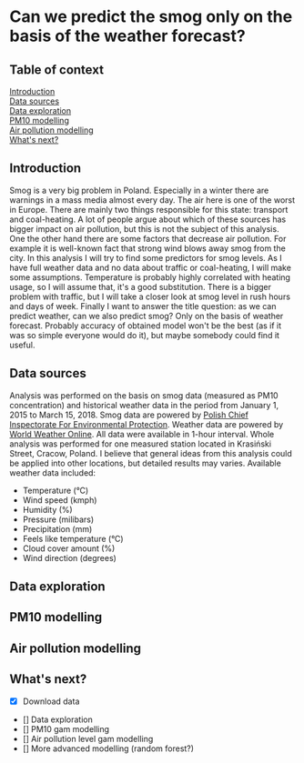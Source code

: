# Can we predict the smog only on the basis of the weather forecast?

## Table of context

[Introduction](#introduction)  
[Data sources](#data-sources)  
[Data exploration](#data-exploration)  
[PM10 modelling](#pm10-modelling)  
[Air pollution modelling](#air-pollution-modelling)  
[What's next?](#whats-next)  

## Introduction

Smog is a very big problem in Poland. Especially in a winter there are warnings in a mass media almost every day. The air here is one of the worst in Europe. There are mainly two things responsible for this state: transport and coal-heating. A lot of people argue about which of these sources has bigger impact on air pollution, but this is not the subject of this analysis. One the other hand there are some factors that decrease air pollution. For example it is well-known fact that strong wind blows away smog from the city. In this analysis I will try to find some predictors for smog levels. As I have full weather data and no data about traffic or coal-heating, I will make some assumptions. Temperature is probably highly correlated with heating usage, so I will assume that, it's a good substitution. There is a bigger problem with traffic, but I will take a closer look at smog level in rush hours and days of week.
Finally I want to answer the title question: as we can predict weather, can we also predict smog? Only on the basis of weather forecast. Probably accuracy of obtained model won't be the best (as if it was so simple everyone would do it), but maybe somebody could find it useful.

## Data sources

Analysis was performed on the basis on smog data (measured as PM10 concentration) and historical weather data in the period from January 1, 2015 to March 15, 2018. Smog data are powered by <a href="http://powietrze.gios.gov.pl" title="Chief Inspectorate For Environmental Protection"> Polish Chief Inspectorate For Environmental Protection</a>. 
Weather data are powered by <a href="https://developer.worldweatheronline.com/" title="Free Weather API" target="_blank">World Weather Online</a>. All data were available in 1-hour interval.
Whole analysis was performed for one measured station located in Krasiński Street, Cracow, Poland. I believe that general ideas from this analysis could be applied into other locations, but detailed results may varies.
Available weather data included:
* Temperature (&deg;C)
* Wind speed (kmph)
* Humidity (%)
* Pressure (milibars)
* Precipitation (mm)
* Feels like temperature (&deg;C)
* Cloud cover amount (%)
* Wind direction (degrees)

## Data exploration

## PM10 modelling

## Air pollution modelling

## What's next?

- [x] Download data  
- [] Data exploration  
- [] PM10 gam modelling  
- [] Air pollution level gam modelling  
- [] More advanced modelling (random forest?)  

